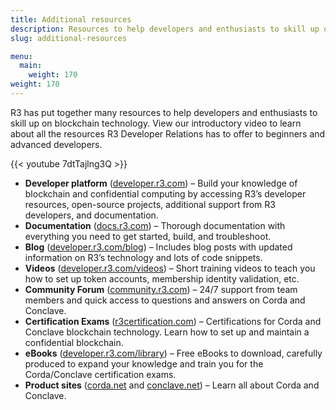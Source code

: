 ```yaml
---
title: Additional resources
description: Resources to help developers and enthusiasts to skill up on blockchain technology
slug: additional-resources

menu:
  main:
    weight: 170  
weight: 170
---
```


R3 has put together many resources to help developers and enthusiasts to skill up on blockchain technology. View our introductory video to learn about all the resources R3 Developer Relations has to offer to beginners and advanced developers. 

{{< youtube 7dtTajlng3Q >}}

- **Developer platform** ([developer.r3.com](https://developer.r3.com)) – Build your knowledge of blockchain and confidential computing by accessing R3’s developer resources, open-source projects, additional support from R3 developers, and documentation.
- **Documentation** ([docs.r3.com](https://docs.r3.com)) – Thorough documentation with everything you need to get started, build, and troubleshoot.
- **Blog** ([developer.r3.com/blog](https://developer.r3.com/blog)) – Includes blog posts with updated information on R3’s technology and lots of code snippets.
- **Videos** ([developer.r3.com/videos](https://developer.r3.com/videos)) – Short training videos to teach you how to set up token accounts, membership identity validation, etc.
- **Community Forum** ([community.r3.com](https://community.r3.com)) – 24/7 support from team members and quick access to questions and answers on Corda and Conclave.
- **Certification Exams** ([r3certification.com](https://r3certification.com)) – Certifications for Corda and Conclave blockchain technology. Learn how to set up and maintain a confidential blockchain.
- **eBooks** ([developer.r3.com/library](https://developer.r3.com/library)) – Free eBooks to download, carefully produced to expand your knowledge and train you for the Corda/Conclave certification exams. 
- **Product sites** ([corda.net](https://corda.net) and [conclave.net](https://conclave.net)) – Learn all about Corda and Conclave.

